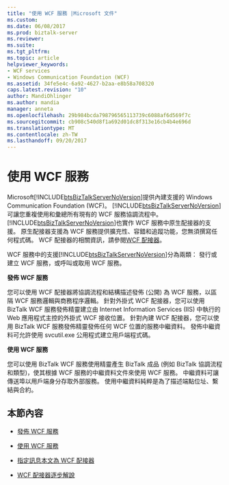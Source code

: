 ```yaml
---
title: "使用 WCF 服務 |Microsoft 文件"
ms.custom: 
ms.date: 06/08/2017
ms.prod: biztalk-server
ms.reviewer: 
ms.suite: 
ms.tgt_pltfrm: 
ms.topic: article
helpviewer_keywords:
- WCF services
- Windows Communication Foundation (WCF)
ms.assetid: 34fe5e4c-6a92-4627-b2aa-e8b58a708320
caps.latest.revision: "10"
author: MandiOhlinger
ms.author: mandia
manager: anneta
ms.openlocfilehash: 29b984bcda798796565113739c6088af6d569f7c
ms.sourcegitcommit: cb908c540d8f1a692d01dc8f313e16cb4b4e696d
ms.translationtype: MT
ms.contentlocale: zh-TW
ms.lasthandoff: 09/20/2017
---
```

# <a name="using-wcf-services"></a>使用 WCF 服務
Microsoft[!INCLUDE[btsBizTalkServerNoVersion](../includes/btsbiztalkservernoversion-md.md)]提供內建支援的 Windows Communication Foundation (WCF)。 [!INCLUDE[btsBizTalkServerNoVersion](../includes/btsbiztalkservernoversion-md.md)]可讓您重複使用和彙總所有現有的 WCF 服務協調流程中。 [!INCLUDE[btsBizTalkServerNoVersion](../includes/btsbiztalkservernoversion-md.md)]也實作 WCF 服務中原生配接器的支援。 原生配接器支援為 WCF 服務提供擴充性、容錯和追蹤功能，您無須撰寫任何程式碼。 WCF 配接器的相關資訊，請參閱[WCF 配接器](../core/wcf-adapters.md)。  
  
 WCF 服務中的支援[!INCLUDE[btsBizTalkServerNoVersion](../includes/btsbiztalkservernoversion-md.md)]分為兩類： 發行或建立 WCF 服務，或呼叫或取用 WCF 服務。  
  
 **發佈 WCF 服務**  
  
 您可以使用 WCF 配接器將協調流程和結構描述發佈 (公開) 為 WCF 服務，以區隔 WCF 服務邏輯與商務程序邏輯。 針對外掛式 WCF 配接器，您可以使用 BizTalk WCF 服務發佈精靈建立由 Internet Information Services (IIS) 中執行的 Web 應用程式主控的外掛式 WCF 接收位置。 針對內建 WCF 配接器，您可以使用 BizTalk WCF 服務發佈精靈發佈任何 WCF 位置的服務中繼資料。  發佈中繼資料可允許使用 svcutil.exe 公用程式建立用戶端程式碼。  
  
 **使用 WCF 服務**  
  
 您可以使用 BizTalk WCF 服務使用精靈產生 BizTalk 成品 (例如 BizTalk 協調流程和類型)，使其根據 WCF 服務的中繼資料文件來使用 WCF 服務。 中繼資料可讓傳送埠以用戶端身分存取外部服務。 使用中繼資料純粹是為了描述端點位址、繫結與合約。  
  
## <a name="in-this-section"></a>本節內容  
  
-   [發佈 WCF 服務](../core/publishing-wcf-services.md)  
  
-   [使用 WCF 服務](../core/consuming-wcf-services.md)  
  
-   [指定訊息本文為 WCF 配接器](../core/specifying-the-message-body-for-the-wcf-adapters.md)  
  
-   [WCF 配接器逐步解說](../core/wcf-adapter-walkthroughs.md)